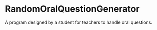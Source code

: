 # RandomOralQuestionGenerator
A program designed by a student for teachers to handle oral questions.
